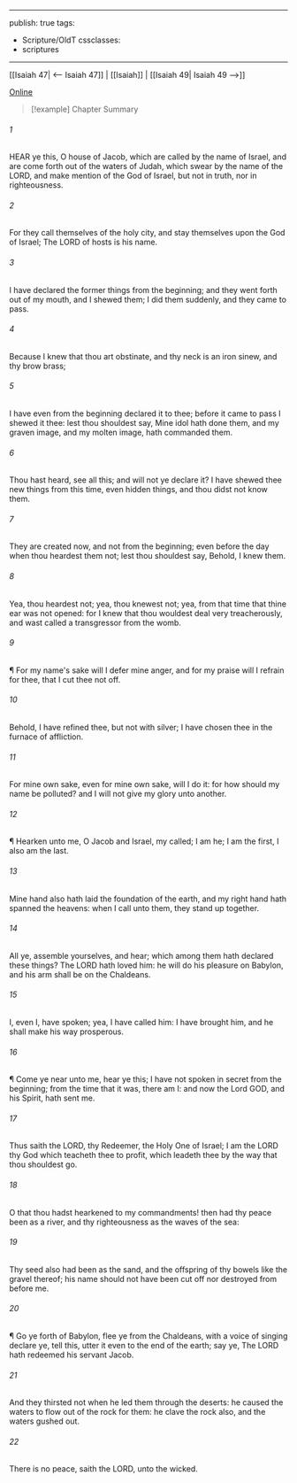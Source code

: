 

---
publish: true
tags:
  - Scripture/OldT
cssclasses:
  - scriptures
---
[[Isaiah 47| <-- Isaiah 47]] | [[Isaiah]] | [[Isaiah 49| Isaiah 49 -->]]

[Online](https://churchofjesuschrist.org/study/scriptures/ot/isa/48?lang=eng)

>[!example] Chapter Summary
>
###### 1
HEAR ye this, O house of Jacob, which are called by the name of Israel, and are come forth out of the waters of Judah, which swear by the name of the LORD, and make mention of the God of Israel, but not in truth, nor in righteousness.
###### 2
For they call themselves of the holy city, and stay themselves upon the God of Israel; The LORD of hosts is his name.
###### 3
I have declared the former things from the beginning; and they went forth out of my mouth, and I shewed them; I did them suddenly, and they came to pass.
###### 4
Because I knew that thou art obstinate, and thy neck is an iron sinew, and thy brow brass;
###### 5
I have even from the beginning declared it to thee; before it came to pass I shewed it thee: lest thou shouldest say, Mine idol hath done them, and my graven image, and my molten image, hath commanded them.
###### 6
Thou hast heard, see all this; and will not ye declare it?  I have shewed thee new things from this time, even hidden things, and thou didst not know them.
###### 7
They are created now, and not from the beginning; even before the day when thou heardest them not; lest thou shouldest say, Behold, I knew them.
###### 8
Yea, thou heardest not; yea, thou knewest not; yea, from that time that thine ear was not opened: for I knew that thou wouldest deal very treacherously, and wast called a transgressor from the womb.
###### 9
¶ For my name's sake will I defer mine anger, and for my praise will I refrain for thee, that I cut thee not off.
###### 10
Behold, I have refined thee, but not with silver; I have chosen thee in the furnace of affliction.
###### 11
For mine own sake, even for mine own sake, will I do it: for how should my name be polluted?  and I will not give my glory unto another.
###### 12
¶ Hearken unto me, O Jacob and Israel, my called; I am he; I am the first, I also am the last.
###### 13
Mine hand also hath laid the foundation of the earth, and my right hand hath spanned the heavens: when I call unto them, they stand up together.
###### 14
All ye, assemble yourselves, and hear; which among them hath declared these things?  The LORD hath loved him: he will do his pleasure on Babylon, and his arm shall be on the Chaldeans.
###### 15
I, even I, have spoken; yea, I have called him: I have brought him, and he shall make his way prosperous.
###### 16
¶ Come ye near unto me, hear ye this; I have not spoken in secret from the beginning; from the time that it was, there am I: and now the Lord GOD, and his Spirit, hath sent me.
###### 17
Thus saith the LORD, thy Redeemer, the Holy One of Israel; I am the LORD thy God which teacheth thee to profit, which leadeth thee by the way that thou shouldest go.
###### 18
O that thou hadst hearkened to my commandments!  then had thy peace been as a river, and thy righteousness as the waves of the sea:
###### 19
Thy seed also had been as the sand, and the offspring of thy bowels like the gravel thereof; his name should not have been cut off nor destroyed from before me.
###### 20
¶ Go ye forth of Babylon, flee ye from the Chaldeans, with a voice of singing declare ye, tell this, utter it even to the end of the earth; say ye, The LORD hath redeemed his servant Jacob.
###### 21
And they thirsted not when he led them through the deserts: he caused the waters to flow out of the rock for them: he clave the rock also, and the waters gushed out.
###### 22
There is no peace, saith the LORD, unto the wicked.



